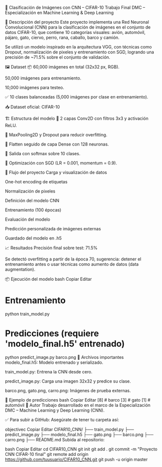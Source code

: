🧠 Clasificación de Imágenes con CNN – CIFAR-10
Trabajo Final DMC – Especialización en Machine Learning & Deep Learning

📌 Descripción del proyecto
Este proyecto implementa una Red Neuronal Convolucional (CNN) para la clasificación de imágenes en el conjunto de datos CIFAR-10, que contiene 10 categorías visuales: avión, automóvil, pájaro, gato, ciervo, perro, rana, caballo, barco y camión.

Se utilizó un modelo inspirado en la arquitectura VGG, con técnicas como Dropout, normalización de pixeles y entrenamiento con SGD, logrando una precisión de ~71.5% sobre el conjunto de validación.

🖼️ Dataset
📦 60,000 imágenes en total (32x32 px, RGB).

50,000 imágenes para entrenamiento.

10,000 imágenes para testeo.

✅ 10 clases balanceadas (5,000 imágenes por clase en entrenamiento).

📥 Dataset oficial: CIFAR-10

🏗️ Estructura del modelo
🔷 2 capas Conv2D con filtros 3x3 y activación ReLU.

🔷 MaxPooling2D y Dropout para reducir overfitting.

🔷 Flatten seguido de capa Dense con 128 neuronas.

🔷 Salida con softmax sobre 10 clases.

🔧 Optimización con SGD (LR = 0.001, momentum = 0.9).

🔁 Flujo del proyecto
Carga y visualización de datos

One-hot encoding de etiquetas

Normalización de pixeles

Definición del modelo CNN

Entrenamiento (100 épocas)

Evaluación del modelo

Predicción personalizada de imágenes externas

Guardado del modelo en .h5

📈 Resultados
Precisión final sobre test: 71.5%

Se detectó overfitting a partir de la época 70, sugerencia: detener el entrenamiento antes o usar técnicas como aumento de datos (data augmentation).

📦 Ejecución del modelo
bash
Copiar
Editar
# Entrenamiento
python train_model.py

# Predicciones (requiere 'modelo_final.h5' entrenado)
python predict_image.py barco.png
📁 Archivos importantes
modelo_final.h5: Modelo entrenado y serializado.

train_model.py: Entrena la CNN desde cero.

predict_image.py: Carga una imagen 32x32 y predice su clase.

barco.png, gato.png, carro.png: Imágenes de prueba externas.

🧪 Ejemplo de predicciones
bash
Copiar
Editar
[8]  # barco
[3]  # gato
[1]  # automóvil
🧠 Autor
Trabajo desarrollado en el marco de la Especialización DMC – Machine Learning y Deep Learning (CNN).

✅ Para subir a GitHub:
Asegúrate de tener tu carpeta así:

objectivec
Copiar
Editar
CIFAR10_CNN/
├── train_model.py
├── predict_image.py
├── modelo_final.h5
├── gato.png
├── barco.png
├── carro.png
├── README.md
Subida al repositorio:

bash
Copiar
Editar
cd CIFAR10_CNN
git init
git add .
git commit -m "Proyecto CNN CIFAR-10 final"
git remote add origin https://github.com/tuusuario/CIFAR10_CNN.git
git push -u origin master
